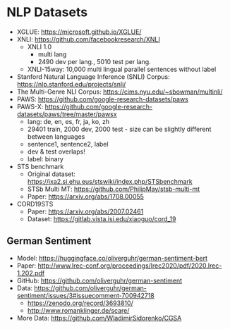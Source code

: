 # NLP Datasets
* XGLUE: <https://microsoft.github.io/XGLUE/>
* XNLI: <https://github.com/facebookresearch/XNLI>
  * XNLI 1.0
    * multi lang
    * 2490 dev per lang., 5010 test per lang.
  * XNLI-15way: 10,000 multi lingual parallel sentences without label
* Stanford Natural Language Inference (SNLI) Corpus: <https://nlp.stanford.edu/projects/snli/>
* The Multi-Genre NLI Corpus: <https://cims.nyu.edu/~sbowman/multinli/>
* PAWS: <https://github.com/google-research-datasets/paws>
* PAWS-X: <https://github.com/google-research-datasets/paws/tree/master/pawsx>
  * lang: de, en, es, fr, ja, ko, zh
  * 29401 train, 2000 dev, 2000 test - size can be slightly different between languages
  * sentence1, sentence2, label
  * dev & test overlaps!
  * label: binary
* STS benchmark 
  * Original dataset: <https://ixa2.si.ehu.eus/stswiki/index.php/STSbenchmark>
  * STSb Multi MT: <https://github.com/PhilipMay/stsb-multi-mt>
  * Paper: <https://arxiv.org/abs/1708.00055>
* CORD19STS
  * Paper: <https://arxiv.org/abs/2007.02461>
  * Dataset: <https://gitlab.vista.isi.edu/xiaoguo/cord_19>

## German Sentiment
* Model: <https://huggingface.co/oliverguhr/german-sentiment-bert>
* Paper: <http://www.lrec-conf.org/proceedings/lrec2020/pdf/2020.lrec-1.202.pdf>
* GitHub: <https://github.com/oliverguhr/german-sentiment>
* Data: <https://github.com/oliverguhr/german-sentiment/issues/3#issuecomment-700942718>
  * <https://zenodo.org/record/3693810/>
  * <http://www.romanklinger.de/scare/>
* More Data: <https://github.com/WladimirSidorenko/CGSA>
